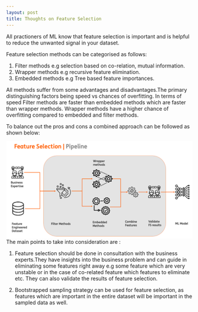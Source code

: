 ```yaml
---
layout: post
title: Thoughts on Feature Selection
---
```

All practioners of ML know that feature selection is important and is helpful to reduce the unwanted signal in your dataset.

Feature selection methods can be categorised as follows:

1. Filter methods e.g selection based on co-relation, mutual information.
2. Wrapper methods e.g recursive feature elimination.
3. Embedded methods e.g Tree based feature importances.

All methods suffer from some advantages and disadvantages.The primary distinguishing factors being speed vs chances of overfitting.
In terms of speed  Filter methods are faster than embedded methods which are faster than wrapper methods.
Wrapper methods have a higher chance of overfitting compared to embedded and filter methods.

To balance out the pros and cons a combined approach can be followed as shown below:

<img src="../images/feature_selection.png" alt="Feature Selection" style="float: left; margin-right: 10px;" />

The main points to take into consideration are :

1. Feature selection should be done in consultation with the business experts.They have insights into the business problem and can guide in eliminating some features right away e.g some feature which are very unstable or in the case of co-related feature which features to eliminate etc. They can also validate the results of feature selection.

2. Bootstrapped sampling strategy can be used for feature selection, as features which are important in the entire dataset will be important in the sampled data as well.
